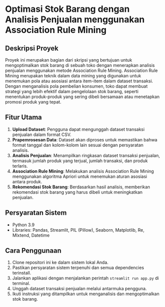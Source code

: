 # Optimasi Stok Barang dengan Analisis Penjualan menggunakan Association Rule Mining

## Deskripsi Proyek
Proyek ini merupakan bagian dari skripsi yang bertujuan untuk mengoptimalkan stok barang di sebuah toko dengan menerapkan analisis penjualan menggunakan metode Association Rule Mining. Association Rule Mining merupakan teknik dalam data mining yang digunakan untuk menemukan pola atau asosiasi antara item-item dalam dataset transaksi. Dengan menganalisis pola pembelian konsumen, toko dapat membuat strategi yang lebih efektif dalam pengelolaan stok barang, seperti menentukan produk-produk yang sering dibeli bersamaan atau menetapkan promosi produk yang tepat.

## Fitur Utama
1. **Upload Dataset**: Pengguna dapat mengunggah dataset transaksi penjualan dalam format CSV.
2. **Prapemrosesan Data**: Dataset akan diproses untuk memastikan bahwa format tanggal dan kolom-kolom lain sesuai dengan persyaratan analisis.
3. **Analisis Penjualan**: Menampilkan ringkasan dataset transaksi penjualan, termasuk jumlah produk yang terjual, jumlah transaksi, dan produk terlaris.
4. **Association Rule Mining**: Melakukan analisis Association Rule Mining menggunakan algoritma Apriori untuk menemukan aturan asosiasi antara produk.
5. **Rekomendasi Stok Barang**: Berdasarkan hasil analisis, memberikan rekomendasi stok barang yang harus dibeli untuk meningkatkan penjualan.

## Persyaratan Sistem
- Python 3.9
- Libraries: Pandas, Streamlit, PIL (Pillow), Seaborn, Matplotlib, Re, Mlxtend, Datetime

## Cara Penggunaan
1. Clone repositori ini ke dalam sistem lokal Anda.
2. Pastikan persyaratan sistem terpenuhi dan semua dependencies terinstall.
3. Jalankan aplikasi dengan menjalankan perintah `streamlit run app.py` di terminal.
4. Unggah dataset transaksi penjualan melalui antarmuka pengguna.
5. Ikuti instruksi yang ditampilkan untuk menganalisis dan mengoptimalkan stok barang.
